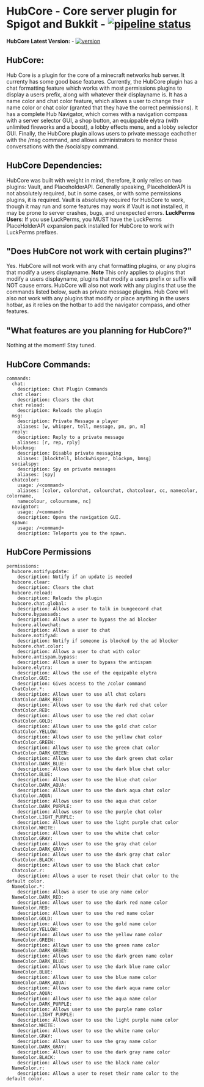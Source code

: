 # HubCore - Core server plugin for Spigot and Bukkit - [![pipeline status](https://gitlab.uniquedimensions.net/arcadelia/hubcore/badges/master/pipeline.svg)](https://gitlab.uniquedimensions.net/arcadelia/hubcore/-/commits/master)

**HubCore Latest Version:** - [![version](https://img.shields.io/badge/version-v2.0-blue)](https://gitlab.uniquedimensions.net/arcadelia/hubcore/-/releases/v2.0)

## HubCore: 
Hub Core is a plugin for the core of a minecraft networks hub server. It
currenty has some good base features. Currently, the HubCore plugin has a chat
formatting feature which works with most permissions plugins to display a users
prefix, along with whatever their displayname is. It has a name color and
chat color feature, which allows a user to change their name color or chat color
(granted that they have the correct permissions). It has a complete Hub Navigator,
which comes with a navigation compass with a server selector GUI, a shop button,
an equippable elytra (with unlimited fireworks and a boost), a lobby effects menu,
and a lobby selector GUI. Finally, the HubCore plugin allows users to private 
message eachother with the /msg command, and allows administrators to monitor 
these conversations with the /socialspy command.

## HubCore Dependencies:
HubCore was built with weight in mind, therefore, it only relies on two plugins:
Vault, and PlaceholderAPI. Generally speaking, PlaceholderAPI is not absolutely
required, but in some cases, or with some permissions plugins, it is required.
Vault is absolutely required for HubCore to work, though it may run and some 
features may work if Vault is not installed, it may be prone to server crashes,
bugs, and unexpected errors.
**LuckPerms Users**:
If you use LuckPerms, you MUST have the LuckPerms PlaceHolderAPI expansion pack
installed for HubCore to work with LuckPerms prefixes.

## "Does HubCore not work with certain plugins?"
Yes. HubCore will not work with any chat formatting plugins, or any plugins that
modify a users displayname. **Note** This only applies to plugins that modify a 
users displayname, plugins that modify a users prefix or suffix will NOT cause 
errors. HubCore will also not work with any plugins that use the commands listed
below, such as private message plugins. Hub Core will also not work with any 
plugins that modify or place anything in the users hotbar, as it relies on 
the hotbar to add the navigator compass, and other features.

## "What features are you planning for HubCore?"
Nothing at the moment! Stay tuned.

## HubCore Commands:
```
commands:
  chat:
    description: Chat Plugin Commands
  chat clear:
    description: Clears the chat
  chat reload:
    description: Reloads the plugin
  msg:
    description: Private Message a player
    aliases: [w, whisper, tell, message, pm, pn, m]
  reply:
    description: Reply to a private message
    aliases: [r, rep, rply]
  blockmsg:
    description: Disable private messaging
    aliases: [blocktell, blockwhisper, blockpm, bmsg]
  socialspy:
    description: Spy on private messages
    aliases: [spy]
  chatcolor:
    usage: /<command>
    aliases: [color, colorchat, colourchat, chatcolour, cc, namecolor, colorname,
    namecolour, colourname, nc]
  navigator:
    usage: /<command>
    description: Opens the navigation GUI.
  spawn:
    usage: /<command>
    description: Teleports you to the spawn.
```

## HubCore Permissions
```
permissions:
  hubcore.notifyupdate:
    description: Notify if an update is needed
  hubcore.clear:
    description: Clears the chat
  hubcore.reload:
    description: Reloads the plugin
  hubcore.chat.global:
    description: Allows a user to talk in bungeecord chat
  hubcore.bypassads:
    description: Allows a user to bypass the ad blocker
  hubcore.allowchat:
    description: Allows a user to chat
  hubcore.notifyad:
    description: Notify if someone is blocked by the ad blocker
  hubcore.chat.color:
    description: Allows a user to chat with color
  hubcore.antispam.bypass:
    description: Allows a user to bypass the antispam
  hubcore.elytra:
    description: Allows the use of the equipable elytra
  ChatColor.GUI:
    description: Gives access to the /color command
  ChatColor.*:
    description: Allows user to use all chat colors
  ChatColor.DARK_RED:
    description: Allows user to use the dark red chat color
  ChatColor.RED:
    description: Allows user to use the red chat color
  ChatColor.GOLD:
    description: Allows user to use the gold chat color
  ChatColor.YELLOW:
    description: Allows user to use the yellow chat color
  ChatColor.GREEN:
    description: Allows user to use the green chat color
  ChatColor.DARK_GREEN:
    description: Allows user to use the dark green chat color
  ChatColor.DARK_BLUE:
    description: Allows user to use the dark blue chat color
  ChatColor.BLUE:
    description: Allows user to use the blue chat color
  ChatColor.DARK_AQUA:
    description: Allows user to use the dark aqua chat color
  ChatColor.AQUA:
    description: Allows user to use the aqua chat color
  ChatColor.DARK_PURPLE:
    description: Allows user to use the purple chat color
  ChatColor.LIGHT_PURPLE:
    description: Allows user to use the light purple chat color
  ChatColor.WHITE:
    description: Allows user to use the white chat color
  ChatColor.GRAY:
    description: Allows user to use the gray chat color
  ChatColor.DARK_GRAY:
    description: Allows user to use the dark gray chat color
  ChatColor.BLACK:
    description: Allows user to use the black chat color
  Chatcolor.r:
    description: Allows a user to reset their chat color to the default color.
  NameColor.*:
    description: Allows a user to use any name color
  NameColor.DARK_RED:
    description: Allows user to use the dark red name color
  NameColor.RED:
    description: Allows user to use the red name color
  NameColor.GOLD:
    description: Allows user to use the gold name color
  NameColor.YELLOW:
    description: Allows user to use the yellow name color
  NameColor.GREEN:
    description: Allows user to use the green name color
  NameColor.DARK_GREEN:
    description: Allows user to use the dark green name color
  NameColor.DARK_BLUE:
    description: Allows user to use the dark blue name color
  NameColor.BLUE:
    description: Allows user to use the blue name color
  NameColor.DARK_AQUA:
    description: Allows user to use the dark aqua name color
  NameColor.AQUA:
    description: Allows user to use the aqua name color
  NameColor.DARK_PURPLE:
    description: Allows user to use the purple name color
  NameColor.LIGHT_PURPLE:
    description: Allows user to use the light purple name color
  NameColor.WHITE:
    description: Allows user to use the white name color
  NameColor.GRAY:
    description: Allows user to use the gray name color
  NameColor.DARK_GRAY:
    description: Allows user to use the dark gray name color
  NameColor.BLACK:
    description: Allows user to use the black name color
  NameColor.r:
    description: Allows a user to reset their name color to the default color.
```
